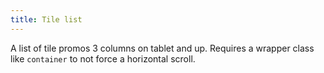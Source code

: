 ```yaml
---
title: Tile list
---
```


A list of tile promos 3 columns on tablet and up. Requires a wrapper class like <code>container</code> to not force a horizontal scroll.